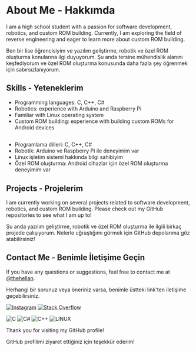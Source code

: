 # About Me - Hakkımda

I am a high school student with a passion for software development, robotics, and custom ROM building. Currently, I am exploring the field of reverse engineering and eager to learn more about custom ROM building.

Ben bir lise öğrencisiyim ve yazılım geliştirme, robotik ve özel ROM oluşturma konularına ilgi duyuyorum. Şu anda tersine mühendislik alanını keşfediyorum ve özel ROM oluşturma konusunda daha fazla şey öğrenmek için sabırsızlanıyorum.

## Skills - Yeteneklerim

- Programming languages: C, C++, C#
- Robotics: experience with Arduino and Raspberry Pi
- Familiar with Linux operating system
- Custom ROM building: experience with building custom ROMs for Android devices
##
- Programlama dilleri: C, C++, C#
- Robotik: Arduino ve Raspberry Pi ile deneyimim var
- Linux işletim sistemi hakkında bilgi sahibiyim
- Özel ROM oluşturma: Android cihazlar için özel ROM oluşturma deneyimim var
  
## Projects - Projelerim

I am currently working on several projects related to software development, robotics, and custom ROM building. Please check out my GitHub repositories to see what I am up to!

Şu anda yazılım geliştirme, robotik ve özel ROM oluşturma ile ilgili birkaç projede çalışıyorum. Nelerle uğraştığımı görmek için GitHub depolarıma göz atabilirsiniz!

## Contact Me - Benimle İletişime Geçin

If you have any questions or suggestions, feel free to contact me at [@thehellan](https://t.me/thehellan).

Herhangi bir sorunuz veya öneriniz varsa, benimle üstteki link'ten iletişime geçebilirsiniz.


[![Instagram](https://img.shields.io/badge/Instagram-%23E4405F.svg?logo=Instagram&logoColor=white)](https://instagram.com/k.merthann) [![Stack Overflow](https://img.shields.io/badge/-Stackoverflow-FE7A16?logo=stack-overflow&logoColor=white)](https://stackoverflow.com/users/21457409) 

![C](https://img.shields.io/badge/c-%2300599C.svg?style=flat&logo=c&logoColor=white) ![C#](https://img.shields.io/badge/c%23-%23239120.svg?style=flat&logo=c-sharp&logoColor=white) ![C++](https://img.shields.io/badge/c++-%2300599C.svg?style=flat&logo=c%2B%2B&logoColor=white) ![LINUX](https://img.shields.io/badge/Linux-FCC624?style=flat&logo=linux&logoColor=black)



Thank you for visiting my GitHub profile!

GitHub profilimi ziyaret ettiğiniz için teşekkür ederim!
